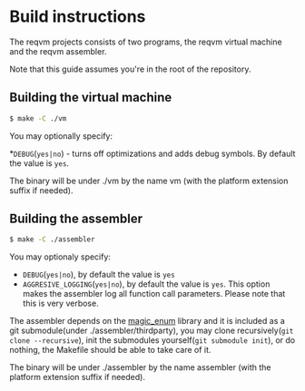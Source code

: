 # Build instructions

The reqvm projects consists of two programs, the reqvm virtual machine and the reqvm assembler.

Note that this guide assumes you're in the root of the repository.

## Building the virtual machine

```sh
$ make -C ./vm
```

You may optionally specify:

*`DEBUG`(`yes|no`) - turns off optimizations and adds debug symbols. By default the value  is `yes`.

The binary will be under ./vm by the name vm (with the platform extension suffix if needed).

## Building the assembler

```sh
$ make -C ./assembler
```

You may optionaly specify:

* `DEBUG`(`yes|no`), by default the value is `yes`
* `AGGRESIVE_LOGGING`(`yes|no`), by default the value is `yes`. This option makes the assembler log all function call parameters. Please note that this is very verbose.

The assembler depends on the [magic_enum](https://github.com/Neargye/magic_enum/) library and it is included as a git submodule(under ./assembler/thirdparty), you may clone recursively(`git clone --recursive`), init the submodules yourself(`git submodule init`), or do nothing, the Makefile should be able to take care of it.

The binary will be under ./assembler by the name assembler (with the platform extension suffix if needed).
